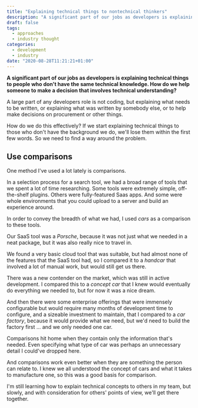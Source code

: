 ```yaml
---
title: "Explaining technical things to nontechnical thinkers"
description: "A significant part of our jobs as developers is explaining technical things to people who don't have the same technical knowledge. How do we help someone to make a decision that involves technical understanding?"
draft: false
tags:
  - approaches
  - industry thought
categories:
  - development
  - industry
date: "2020-08-28T11:21:21+01:00"
---
```


**A significant part of our jobs as developers is explaining technical things to people who don't have the same technical knowledge. How do we help someone to make a decision that involves technical understanding?**

A large part of any developers role is not coding, but explaining what needs to be written, or explaining what was written by somebody else, or to help make decisions on procurement or other things.

How do we do this effectively? If we start explaining technical things to those who don't have the background we do, we'll lose them within the first few words. So we need to find a way around the problem.

## Use comparisons

One method I've used a lot lately is comparisons.

In a selection process for a search tool, we had a broad range of tools that we spent a lot of time researching. Some tools were extremely simple, off-the-shelf plugins. Others were fully-featured Saas apps. And some were whole environments that you could upload to a server and build an experience around.

In order to convey the breadth of what we had, I used _cars_ as a comparison to these tools.

Our SaaS tool was a _Porsche_, because it was not just what we needed in a neat package, but it was also really nice to travel in.

We found a very basic cloud tool that was suitable, but had almost none of the features that the SaaS tool had, so I compared it to a _handcar_ that involved a lot of manual work, but would still get us there.

There was a new contender on the market, which was still in active development. I compared this to a _concept car_ that I knew would eventually do everything we needed to, but for now it was a nice dream.

And then there were some enterprise offerings that were immensely configurable but would require many months of development time to configure, and a sizeable investment to maintain, that I compared to a _car factory_, because it would provide what we need, but we'd need to build the factory first ... and we only needed one car.

Comparisons hit home when they contain only the information that's needed. Even specifying what type of car was perhaps an unnecessary detail I could've dropped here.

And comparisons work even better when they are something the person can relate to. I knew we all understood the concept of cars and what it takes to manufacture one, so this was a good basis for comparison.

I'm still learning how to explain technical concepts to others in my team, but slowly, and with consideration for others' points of view, we'll get there together.

